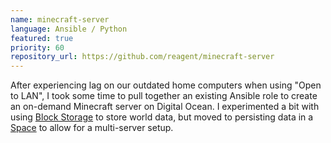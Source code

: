 ```yaml
---
name: minecraft-server
language: Ansible / Python
featured: true
priority: 60
repository_url: https://github.com/reagent/minecraft-server
---
```


After experiencing lag on our outdated home computers when using "Open to LAN",
I took some time to pull together an existing Ansible role to create an
on-demand Minecraft server on Digital Ocean. I experimented a bit with using
[Block Storage][1] to store world data, but moved to persisting data in a
[Space][2] to allow for a multi-server setup.

[1]: https://www.digitalocean.com/products/block-storage/
[2]: https://www.digitalocean.com/products/spaces/
